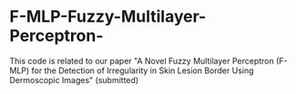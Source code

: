 # F-MLP-Fuzzy-Multilayer-Perceptron-
This code is related to our paper "A Novel Fuzzy Multilayer Perceptron (F-MLP) for the Detection of Irregularity in Skin Lesion Border Using Dermoscopic Images" (submitted)
